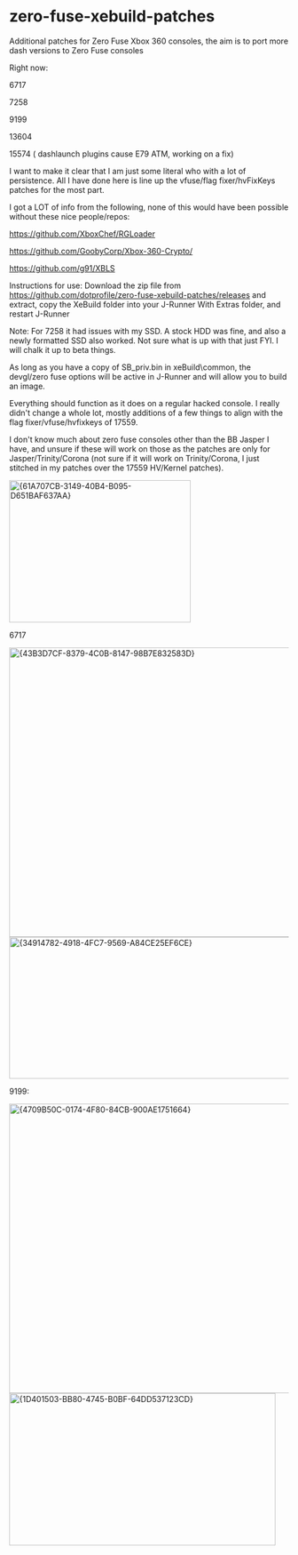 # zero-fuse-xebuild-patches
Additional patches for Zero Fuse Xbox 360 consoles, the aim is to port more dash versions to Zero Fuse consoles

Right now: 

6717

7258

9199

13604

15574 ( dashlaunch plugins cause E79 ATM, working on a fix)




I want to make it clear that I am just some literal who with a lot of persistence. All I have done here is line up the vfuse/flag fixer/hvFixKeys patches for the most part. 

I got a LOT of info from the following, none of this would have been possible without these nice people/repos:

https://github.com/XboxChef/RGLoader

https://github.com/GoobyCorp/Xbox-360-Crypto/

https://github.com/g91/XBLS


Instructions for use: Download the zip file from https://github.com/dotprofile/zero-fuse-xebuild-patches/releases and extract, copy the XeBuild folder into your J-Runner With Extras folder, and restart J-Runner


Note: For 7258 it had issues with my SSD. A stock HDD was fine, and also a newly formatted SSD also worked. Not sure what is up with that just FYI. I will chalk it up to beta things. 



As long as you have a copy of SB_priv.bin in xeBuild\common, the devgl/zero fuse options will be active in J-Runner and will allow you to build an image. 

Everything should function as it does on a regular hacked console. I really didn't change a whole lot, mostly additions of a few things to align with the flag fixer/vfuse/hvfixkeys of 17559. 

I don't know much about zero fuse consoles other than the BB Jasper I have, and unsure if these will work on those as the patches are only for Jasper/Trinity/Corona (not sure if it will work on Trinity/Corona, I just stitched in my patches over the 17559 HV/Kernel patches).

<img width="327" height="256" alt="{61A707CB-3149-40B4-B095-D651BAF637AA}" src="https://github.com/user-attachments/assets/96d9d8f1-2ffd-45e4-a33d-72c3e811e6ac" />



6717

<img width="922" height="521" alt="{43B3D7CF-8379-4C0B-8147-98B7E832583D}" src="https://github.com/user-attachments/assets/1646500a-3b68-439c-bd1d-441ffdc94ece" />

<img width="506" height="255" alt="{34914782-4918-4FC7-9569-A84CE25EF6CE}" src="https://github.com/user-attachments/assets/fa62489d-d5fb-4f55-ae12-d8cfba9ba0c0" />




9199:

<img width="927" height="521" alt="{4709B50C-0174-4F80-84CB-900AE1751664}" src="https://github.com/user-attachments/assets/bec0528e-f773-4cf5-98f1-e649bc748ac6" />

<img width="480" height="274" alt="{1D401503-BB80-4745-B0BF-64DD537123CD}" src="https://github.com/user-attachments/assets/a4b9b5e6-a413-4b26-bb92-c1be9b32e87b" />
